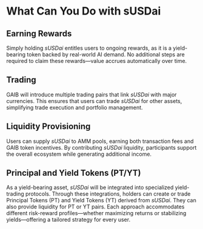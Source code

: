 # What Can You Do with sUSDai

## **Earning Rewards**

Simply holding _sUSDai_ entitles users to ongoing rewards, as it is a yield-bearing token backed by real-world AI demand. No additional steps are required to claim these rewards—value accrues automatically over time.

## **Trading**

GAIB will introduce multiple trading pairs that link _sUSDai_ with major currencies. This ensures that users can trade _sUSDai_ for other assets, simplifying trade execution and portfolio management.

## **Liquidity Provisioning**

Users can supply _sUSDai_ to AMM pools, earning both transaction fees and GAIB token incentives. By contributing _sUSDai_ liquidity, participants support the overall ecosystem while generating additional income.

## **Principal and Yield Tokens (PT/YT)**

As a yield-bearing asset, _sUSDai_ will be integrated into specialized yield-trading protocols. Through these integrations, holders can create or trade Principal Tokens (PT) and Yield Tokens (YT) derived from _sUSDai_. They can also provide liquidity for PT or YT pairs. Each approach accommodates different risk-reward profiles—whether maximizing returns or stabilizing yields—offering a tailored strategy for every user.
